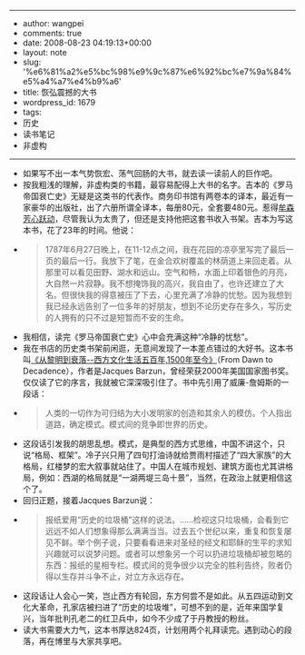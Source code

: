 - --
- author: wangpei
- comments: true
- date: 2008-08-23 04:19:13+00:00
- layout: note
- slug: '%e6%81%a2%e5%bc%98%e9%9c%87%e6%92%bc%e7%9a%84%e5%a4%a7%e4%b9%a6'
- title: 恢弘震撼的大书
- wordpress_id: 1679
- tags:
- 历史
- 读书笔记
- 非虚构
- --
- 如果写不出一本气势恢宏、荡气回肠的大书，就去读一读前人的巨作吧。
- 按我粗浅的理解，非虚构类的书籍，最容易配得上大书的名字。吉本的《罗马帝国衰亡史》无疑是这类书的代表作。商务印书馆有两卷本的译本，最近有一家豪华的出版社，出了六册所谓全译本，每册80元，全套要480元。惹得[牟森芳心跃动](http://blog.sina.com.cn/s/blog_48e18ea70100al7i.html)，尽管我认为太贵了，但还是支持他把这套书收入书架。吉本为写这本书，花了23年的时间。他说：
- <blockquote>   1787年6月27日晚上，在11-12点之间，我在花园的凉亭里写完了最后一页的最后一行。我放下了笔，在金合欢树覆盖的林荫道上来回走着。从那里可以看见田野、湖水和远山。空气和畅，水面上印着银色的月亮，大自然一片寂静。我不想掩饰我的高兴，我自由了，也许还建立了大名。但很快我的得意被压了下去，心里充满了冷静的忧愁。因为我想到我已经永远告别了一位多年的好朋友，想到不论历史存在多久，写历史的人拥有的只不过是短暂而不安的生命。</blockquote>
- 我相信，读完《罗马帝国衰亡史》心中会充满这种“冷静的忧愁”。
- 我在书店的历史类书架前闲逛，无意间发现了一本差点错过的大好书。这本书叫[《从黎明到衰落--西方文化生活五百年,1500年至今》](http://www.douban.com/subject/1105302/)（From Dawn to Decadence），作者是Jacques Barzun，曾经荣获2000年美国国家图书奖。仅仅读了它的序言，我就被它深深吸引住了。书中先引用了威廉-詹姆斯的一段话：
- <blockquote>人类的一切作为可归结为大小发明家的创造和其余人的模仿。个人指出道路，确定模式。模式间的竞争即世界的历史。</blockquote>
- 这段话引发我的胡思乱想。模式，是典型的西方式思维，中国不讲这个，只说“格局、框架”。冷子兴只用了四句打油诗就给贾雨村描述了“四大家族”的大格局，红楼梦的宏大叙事就站住了。中国人在城市规划、建筑方面也尤其讲格局，例如：西湖的格局就是“一湖两堤三岛十景”，当然，在政治上就更相信这个了。
- 回归正题，接着Jacques Barzun说：
- <blockquote>报纸爱用“历史的垃圾桶”这样的说法。……检视这只垃圾桶，会看到它远远不如人们想象得那么满满当当。过去五个世纪以来，重复和恢复屡见不鲜。举个例子说，只要看看进来对圣经的经文和耶稣的生平的求知兴趣就可以说梦问题。或者可以想象另一个可以扔进垃圾桶却被忽略的东西：报纸的星相专栏。模式间的竞争很少以完全的胜利告终，败者仍得以生存并斗争不止，对立方永远存在。</blockquote>
- 这段话让人会心一笑，岂止西方有轮回，东方何尝不是如此。从五四运动到文化大革命，孔家店被扫进了“历史的垃圾堆”，可想不到的是，近年来国学复兴，当年批判孔老二的红卫兵中，如今不少成了于丹教授的粉丝。
- 读大书需要大力气，这本书厚达824页，计划用两个礼拜读完。遇到动心的段落，再在博里与大家共享吧。
